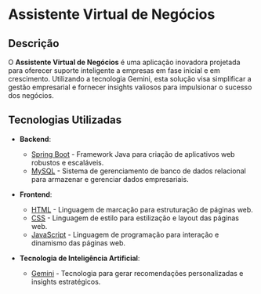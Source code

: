 # Assistente Virtual de Negócios

## Descrição

O **Assistente Virtual de Negócios** é uma aplicação inovadora projetada para oferecer suporte inteligente a empresas em fase inicial e em crescimento. Utilizando a tecnologia Gemini, esta solução visa simplificar a gestão empresarial e fornecer insights valiosos para impulsionar o sucesso dos negócios. 

## Tecnologias Utilizadas

- **Backend**: 
  - [Spring Boot](https://spring.io/projects/spring-boot) - Framework Java para criação de aplicativos web robustos e escaláveis.
  - [MySQL](https://www.mysql.com/) - Sistema de gerenciamento de banco de dados relacional para armazenar e gerenciar dados empresariais.

- **Frontend**:
  - [HTML](https://developer.mozilla.org/en-US/docs/Web/HTML) - Linguagem de marcação para estruturação de páginas web.
  - [CSS](https://developer.mozilla.org/en-US/docs/Web/CSS) - Linguagem de estilo para estilização e layout das páginas web.
  - [JavaScript](https://developer.mozilla.org/en-US/docs/Web/JavaScript) - Linguagem de programação para interação e dinamismo das páginas web.

- **Tecnologia de Inteligência Artificial**:
  - [Gemini](https://gemini.google.com/) - Tecnologia para gerar recomendações personalizadas e insights estratégicos.



